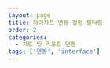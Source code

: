 ```yaml
---
layout: page
title: 하이차트 연동 컬럼 필터링
order: 2
categories:
  - 차트 및 리포트 연동
tags: ['연동', 'interface']
---
```

